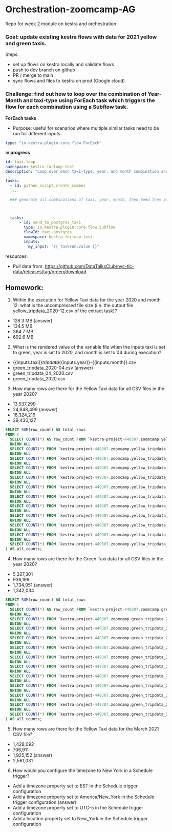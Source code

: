 # Orchestration-zoomcamp-AG
Repo for week 2 module on kestra and orchestration

### Goal: update existing kestra flows with data for 2021 yellow and green taxis.

Steps:
- set up flows on kestra locally and validate flows
- push to dev branch on github
- PR / merge to main
- sync flows and files to kestra on prod (Google cloud)

### Challenge: find out how to loop over the combination of Year-Month and taxi-type using ForEach task which triggers the flow for each combination using a Subflow task.

**ForEach tasks**
- Purpose: useful for scenarios where multiple similar tasks need to be run for different inputs.

``` yaml
type: "io.kestra.plugin.core.flow.ForEach"
```

**in progress**

``` yaml
id: taxi-loop
namespace: kestra-forloop-test
description: "Loop over each taxi-type, year, and month combination and trigger the subflow"

tasks:
  - id: python_script_create_combos
  ....

  ### generate all combinations of taxi, year, month, then feed them as inputs into the subflow.



  tasks: 
      - id: send_to_postgres_taxi
        type: io.kestra.plugin.core.flow.Subflow
        flowId: taxi-postgres
        namespace: kestra-forloop-test
        inputs: 
          my_input: "{{ taskrun.value }}"

```




resources: 
- Pull data from: https://github.com/DataTalksClub/nyc-tlc-data/releases/tag/green/download


## Homework:

1. Within the execution for Yellow Taxi data for the year 2020 and month 12: what is the uncompressed file size (i.e. the output file yellow_tripdata_2020-12.csv of the extract task)?
- 128.3 MB (answer)
- 134.5 MB
- 364.7 MB
- 692.6 MB

2. What is the rendered value of the variable file when the inputs taxi is set to green, year is set to 2020, and month is set to 04 during execution?
- {{inputs.taxi}}_tripdata_{{inputs.year}}-{{inputs.month}}.csv
- green_tripdata_2020-04.csv (answer)
- green_tripdata_04_2020.csv
- green_tripdata_2020.csv

3. How many rows are there for the Yellow Taxi data for all CSV files in the year 2020?
- 13,537.299
- 24,648,499 (answer)
- 18,324,219
- 29,430,127

``` sql
SELECT SUM(row_count) AS total_rows
FROM (
  SELECT COUNT(*) AS row_count FROM `kestra-project-449307.zoomcamp.yellow_tripdata_2020_01`
  UNION ALL
  SELECT COUNT(*) FROM `kestra-project-449307.zoomcamp.yellow_tripdata_2020_02`
  UNION ALL
  SELECT COUNT(*) FROM `kestra-project-449307.zoomcamp.yellow_tripdata_2020_03`
  UNION ALL
  SELECT COUNT(*) FROM `kestra-project-449307.zoomcamp.yellow_tripdata_2020_04`
  UNION ALL
  SELECT COUNT(*) FROM `kestra-project-449307.zoomcamp.yellow_tripdata_2020_05`
  UNION ALL
  SELECT COUNT(*) FROM `kestra-project-449307.zoomcamp.yellow_tripdata_2020_06`
  UNION ALL
  SELECT COUNT(*) FROM `kestra-project-449307.zoomcamp.yellow_tripdata_2020_07`
  UNION ALL
  SELECT COUNT(*) FROM `kestra-project-449307.zoomcamp.yellow_tripdata_2020_08`
  UNION ALL
  SELECT COUNT(*) FROM `kestra-project-449307.zoomcamp.yellow_tripdata_2020_09`
  UNION ALL
  SELECT COUNT(*) FROM `kestra-project-449307.zoomcamp.yellow_tripdata_2020_10`
  UNION ALL
  SELECT COUNT(*) FROM `kestra-project-449307.zoomcamp.yellow_tripdata_2020_11`
  UNION ALL
  SELECT COUNT(*) FROM `kestra-project-449307.zoomcamp.yellow_tripdata_2020_12`
) AS all_counts;
```

4. How many rows are there for the Green Taxi data for all CSV files in the year 2020?
- 5,327,301
- 936,199
- 1,734,051 (answer)
- 1,342,034

``` sql
SELECT SUM(row_count) AS total_rows
FROM (
  SELECT COUNT(*) AS row_count FROM `kestra-project-449307.zoomcamp.green_tripdata_2020_01`
  UNION ALL
  SELECT COUNT(*) FROM `kestra-project-449307.zoomcamp.green_tripdata_2020_02`
  UNION ALL
  SELECT COUNT(*) FROM `kestra-project-449307.zoomcamp.green_tripdata_2020_03`
  UNION ALL
  SELECT COUNT(*) FROM `kestra-project-449307.zoomcamp.green_tripdata_2020_04`
  UNION ALL
  SELECT COUNT(*) FROM `kestra-project-449307.zoomcamp.green_tripdata_2020_05`
  UNION ALL
  SELECT COUNT(*) FROM `kestra-project-449307.zoomcamp.green_tripdata_2020_06`
  UNION ALL
  SELECT COUNT(*) FROM `kestra-project-449307.zoomcamp.green_tripdata_2020_07`
  UNION ALL
  SELECT COUNT(*) FROM `kestra-project-449307.zoomcamp.green_tripdata_2020_08`
  UNION ALL
  SELECT COUNT(*) FROM `kestra-project-449307.zoomcamp.green_tripdata_2020_09`
  UNION ALL
  SELECT COUNT(*) FROM `kestra-project-449307.zoomcamp.green_tripdata_2020_10`
  UNION ALL
  SELECT COUNT(*) FROM `kestra-project-449307.zoomcamp.green_tripdata_2020_11`
  UNION ALL
  SELECT COUNT(*) FROM `kestra-project-449307.zoomcamp.green_tripdata_2020_12`
) AS all_counts;
```

5. How many rows are there for the Yellow Taxi data for the March 2021 CSV file?
- 1,428,092
- 706,911
- 1,925,152 (answer)
- 2,561,031

6. How would you configure the timezone to New York in a Schedule trigger?
- Add a timezone property set to EST in the Schedule trigger configuration
- Add a timezone property set to America/New_York in the Schedule trigger configuration (answer)
- Add a timezone property set to UTC-5 in the Schedule trigger configuration
- Add a location property set to New_York in the Schedule trigger configuration
